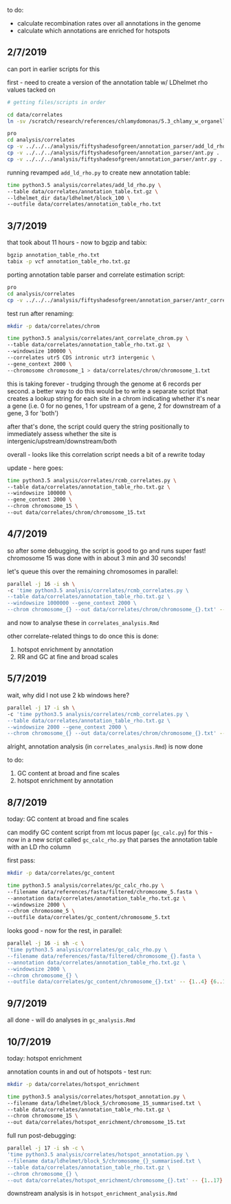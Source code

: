 
to do:
- calculate recombination rates over all annotations in the genome
- calculate which annotations are enriched for hotspots

## 2/7/2019

can port in earlier scripts for this

first - need to create a version of the annotation table w/ LDhelmet rho values tacked on

```bash
# getting files/scripts in order

cd data/correlates
ln -sv /scratch/research/references/chlamydomonas/5.3_chlamy_w_organelles_mt_minus/annotation/concatenated_GFF/annotation_table.txt.gz* .

pro
cd analysis/correlates
cp -v ../../../analysis/fiftyshadesofgreen/annotation_parser/add_ld_rho.py .
cp -v ../../../analysis/fiftyshadesofgreen/annotation_parser/ant.py .
cp -v ../../../analysis/fiftyshadesofgreen/annotation_parser/antr.py .
```

running revamped `add_ld_rho.py` to create new annotation table:

```bash
time python3.5 analysis/correlates/add_ld_rho.py \
--table data/correlates/annotation_table.txt.gz \
--ldhelmet_dir data/ldhelmet/block_100 \
--outfile data/correlates/annotation_table_rho.txt
```

## 3/7/2019

that took about 11 hours - now to bgzip and tabix:

```bash
bgzip annotation_table_rho.txt
tabix -p vcf annotation_table_rho.txt.gz
```

porting annotation table parser and correlate estimation script:

```bash
pro
cd analysis/correlates
cp -v ../../../analysis/fiftyshadesofgreen/annotation_parser/antr_correlate_dict_chrom.py .
```

test run after renaming:

```bash
mkdir -p data/correlates/chrom

time python3.5 analysis/correlates/ant_correlate_chrom.py \
--table data/correlates/annotation_table_rho.txt.gz \
--windowsize 100000 \
--correlates utr5 CDS intronic utr3 intergenic \
--gene_context 2000 \
--chromosome chromosome_1 > data/correlates/chrom/chromosome_1.txt
```

this is taking forever - trudging through the genome at 6 records
per second. a better way to do this would be to write a separate
script that creates a lookup string for each site in a chrom indicating whether
it's near a gene (i.e. 0 for no genes, 1 for upstream of a gene,
2 for downstream of a gene, 3 for 'both')

after that's done, the script could query the string positionally
to immediately assess whether the site is intergenic/upstream/downstream/both

overall - looks like this correlation script needs a bit of a rewrite today

update - here goes:

```bash
time python3.5 analysis/correlates/rcmb_correlates.py \
--table data/correlates/annotation_table_rho.txt.gz \
--windowsize 100000 \
--gene_context 2000 \
--chrom chromosome_15 \
--out data/correlates/chrom/chromosome_15.txt
```

## 4/7/2019

so after some debugging, the script is good to go and runs super fast!
chromosome 15 was done with in about 3 min and 30 seconds! 

let's queue this over the remaining chromosomes in parallel:

```bash
parallel -j 16 -i sh \
-c 'time python3.5 analysis/correlates/rcmb_correlates.py \
--table data/correlates/annotation_table_rho.txt.gz \
--windowsize 1000000 --gene_context 2000 \
--chrom chromosome_{} --out data/correlates/chrom/chromosome_{}.txt' -- {1..14} 16 17
```

and now to analyse these in `correlates_analysis.Rmd`

other correlate-related things to do once this is done:

1. hotspot enrichment by annotation
2. RR and GC at fine and broad scales

## 5/7/2019

wait, why did I not use 2 kb windows here?

```bash
parallel -j 17 -i sh \
-c 'time python3.5 analysis/correlates/rcmb_correlates.py \
--table data/correlates/annotation_table_rho.txt.gz \
--windowsize 2000 --gene_context 2000 \
--chrom chromosome_{} --out data/correlates/chrom/chromosome_{}.txt' -- {1..17}
```

alright, annotation analysis (in `correlates_analysis.Rmd`) is now done

to do:

1. GC content at broad and fine scales
2. hotspot enrichment by annotation

## 8/7/2019

today: GC content at broad and fine scales

can modify GC content script from mt locus paper (`gc_calc.py`) for this - 
now in a new script called `gc_calc_rho.py` that parses the annotation table
with an LD rho column

first pass:

```bash
mkdir -p data/correlates/gc_content

time python3.5 analysis/correlates/gc_calc_rho.py \
--filename data/references/fasta/filtered/chromosome_5.fasta \
--annotation data/correlates/annotation_table_rho.txt.gz \
--windowsize 2000 \
--chrom chromosome_5 \
--outfile data/correlates/gc_content/chromosome_5.txt
```

looks good - now for the rest, in parallel:

```bash
parallel -j 16 -i sh -c \
'time python3.5 analysis/correlates/gc_calc_rho.py \
--filename data/references/fasta/filtered/chromosome_{}.fasta \
--annotation data/correlates/annotation_table_rho.txt.gz \
--windowsize 2000 \
--chrom chromosome_{} \
--outfile data/correlates/gc_content/chromosome_{}.txt' -- {1..4} {6..17}
```

## 9/7/2019

all done - will do analyses in `gc_analysis.Rmd`

## 10/7/2019

today: hotspot enrichment

annotation counts in and out of hotspots - test run:

```bash
mkdir -p data/correlates/hotspot_enrichment

time python3.5 analysis/correlates/hotspot_annotation.py \
--filename data/ldhelmet/block_5/chromosome_15_summarised.txt \
--table data/correlates/annotation_table_rho.txt.gz \
--chrom chromosome_15 \
--out data/correlates/hotspot_enrichment/chromosome_15.txt
```

full run post-debugging:

```bash
parallel -j 17 -i sh -c \
'time python3.5 analysis/correlates/hotspot_annotation.py \
--filename data/ldhelmet/block_5/chromosome_{}_summarised.txt \
--table data/correlates/annotation_table_rho.txt.gz \
--chrom chromosome_{} \
--out data/correlates/hotspot_enrichment/chromosome_{}.txt' -- {1..17}
```

downstream analysis is in `hotspot_enrichment_analysis.Rmd`

